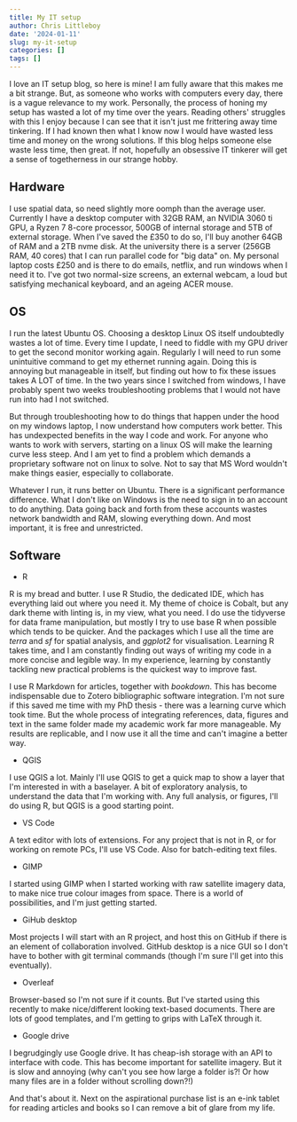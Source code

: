 ```yaml
---
title: My IT setup
author: Chris Littleboy
date: '2024-01-11'
slug: my-it-setup
categories: []
tags: []
---
```

I love an IT setup blog, so here is mine!
I am fully aware that this makes me a bit strange.
But, as someone who works with computers every day, there is a vague relevance to my work.
Personally, the process of honing my setup has wasted a lot of my time over the years.
Reading others' struggles with this I enjoy because I can see that it isn't just me frittering away time tinkering.
If I had known then what I know now I would have wasted less time and money on the wrong solutions.
If this blog helps someone else waste less time, then great.
If not, hopefully an obsessive IT tinkerer will get a sense of togetherness in our strange hobby.

## Hardware

I use spatial data, so need slightly more oomph than the average user.
Currently I have a desktop computer with 32GB RAM, an NVIDIA 3060 ti GPU, a Ryzen 7 8-core processor, 500GB of internal storage and 5TB of external storage.
When I've saved the £350 to do so, I'll buy another 64GB of RAM and a 2TB nvme disk.
At the university there is a server (256GB RAM, 40 cores) that I can run parallel code for "big data" on.
My personal laptop costs £250 and is there to do emails, netflix, and run windows when I need it to.
I've got two normal-size screens, an external webcam, a loud but satisfying mechanical keyboard, and an ageing ACER mouse.

## OS

I run the latest Ubuntu OS.
Choosing a desktop Linux OS itself undoubtedly wastes a lot of time.
Every time I update, I need to fiddle with my GPU driver to get the second monitor working again.
Regularly I will need to run some unintuitive command to get my ethernet running again.
Doing this is annoying but manageable in itself, but finding out how to fix these issues takes A LOT of time.
In the two years since I switched from windows, I have probably spent two weeks troubleshooting problems that I would not have run into had I not switched.

But through troubleshooting how to do things that happen under the hood on my windows laptop, I now understand how computers work better.
This has undexpected benefits in the way I code and work.
For anyone who wants to work with servers, starting on a linux OS will make the learning curve less steep.
And I am yet to find a problem which demands a proprietary software not on linux to solve.
Not to say that MS Word wouldn't make things easier, especially to collaborate.

Whatever I run, it runs better on Ubuntu. 
There is a significant performance difference.
What I don't like on Windows is the need to sign in to an account to do anything.
Data going back and forth from these accounts wastes network bandwidth and RAM, slowing everything down.
And most important, it is free and unrestricted.

## Software 

- R

R is my bread and butter.
I use R Studio, the dedicated IDE, which has everything laid out where you need it.
My theme of choice is Cobalt, but any dark theme with linting is, in my view, what you need.
I do use the tidyverse for data frame manipulation, but mostly I try to use base R when possible which tends to be quicker.
And the packages which I use all the time are *terra* and *sf* for spatial analysis, and *ggplot2* for visualisation.
Learning R takes time, and I am constantly finding out ways of writing my code in a more concise and legible way.
In my experience, learning by constantly tackling new practical problems is the quickest way to improve fast.

I use R Markdown for articles, together with *bookdown*.
This has become indispensable due to Zotero bibliographic software integration.
I'm not sure if this saved me time with my PhD thesis - there was a learning curve which took time. 
But the whole process of integrating references, data, figures and text in the same folder made my academic work far more manageable.
My results are replicable, and I now use it all the time and can't imagine a better way.

- QGIS

I use QGIS a lot.
Mainly I'll use QGIS to get a quick map to show a layer that I'm interested in with a baselayer.
A bit of exploratory analysis, to understand the data that I'm working with.
Any full analysis, or figures, I'll do using R, but QGIS is a good starting point.

- VS Code

A text editor with lots of extensions.
For any project that is not in R, or for working on remote PCs, I'll use VS Code.
Also for batch-editing text files.

- GIMP

I started using GIMP when I started working with raw satellite imagery data, to make nice true colour images from space.
There is a world of possibilities, and I'm just getting started.

- GiHub desktop

Most projects I will start with an R project, and host this on GitHub if there is an element of collaboration involved. GitHub desktop is a nice GUI so I don't have to bother with git terminal commands (though I'm sure I'll get into this eventually).

- Overleaf

Browser-based so I'm not sure if it counts. But I've started using this recently to make nice/different looking text-based documents. There are lots of good templates, and I'm getting to grips with LaTeX through it.

- Google drive

I begrudgingly use Google drive. It has cheap-ish storage with an API to interface with code. This has become important for satellite imagery. But it is slow and annoying (why can't you see how large a folder is?! Or how many files are in a folder without scrolling down?!)

And that's about it. Next on the aspirational purchase list is an e-ink tablet for reading articles and books so I can remove a bit of glare from my life.